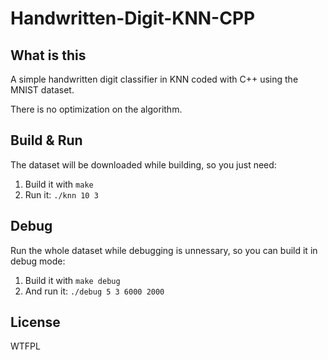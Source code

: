# Handwritten-Digit-KNN-CPP

## What is this

A simple handwritten digit classifier in KNN coded with C++ using the MNIST dataset.

There is no optimization on the algorithm.

## Build & Run

The dataset will be downloaded while building, so you just need:

1. Build it with `make`
2. Run it: `./knn 10 3`

## Debug

Run the whole dataset while debugging is unnessary, so you can build it in debug mode:

1. Build it with `make debug`
2. And run it: `./debug 5 3 6000 2000`

## License

WTFPL
